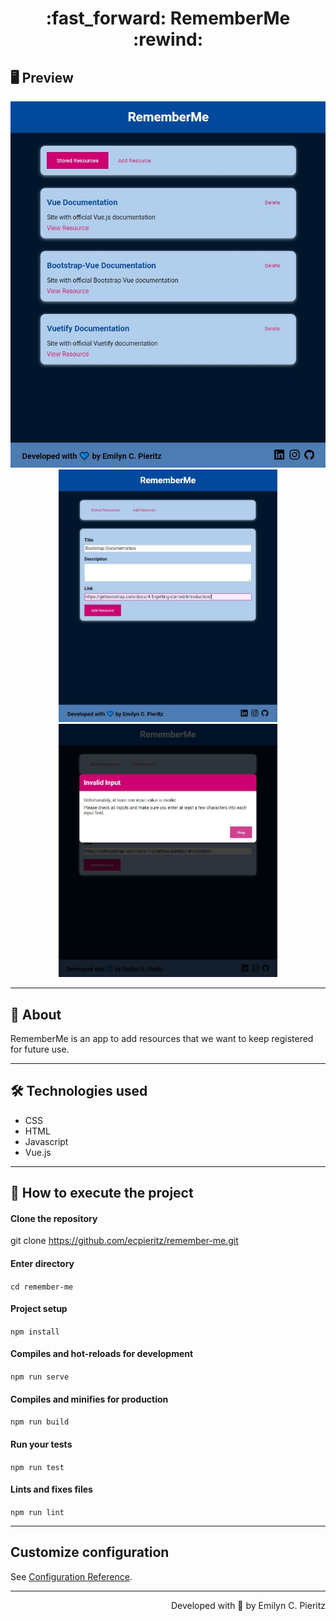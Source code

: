<h1 align = "center"> :fast_forward: RememberMe :rewind: </h1>

## 🖥 Preview
<p align = "center">
  <img src = "https://github.com/ecpieritz/remember-me/blob/main/public/img/print-1.jpg?raw=true" width = "700" height = "auto">
  <img src = "https://github.com/ecpieritz/remember-me/blob/main/public/img/print-2.jpg?raw=true" width = "350" height = "auto">
  <img src = "https://github.com/ecpieritz/remember-me/blob/main/public/img/print-3.jpg?raw=true" width = "350" height = "auto">
</p>

---

## 📖 About
<p>RememberMe is an app to add resources that we want to keep registered for future use.</p>

---

## 🛠 Technologies used
- CSS
- HTML
- Javascript
- Vue.js

---


## 🚀 How to execute the project
#### Clone the repository
git clone https://github.com/ecpieritz/remember-me.git

#### Enter directory
`cd remember-me`

#### Project setup
`npm install`

#### Compiles and hot-reloads for development
`npm run serve`

#### Compiles and minifies for production
`npm run build`

#### Run your tests
`npm run test`

#### Lints and fixes files
`npm run lint`

---
## Customize configuration
See [Configuration Reference](https://cli.vuejs.org/config/).

---
<p align = "right">Developed with 💙 by Emilyn C. Pieritz</p>
